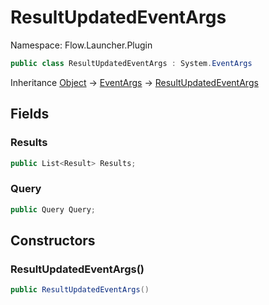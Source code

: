 # ResultUpdatedEventArgs

Namespace: Flow.Launcher.Plugin



```csharp
public class ResultUpdatedEventArgs : System.EventArgs
```

Inheritance [Object](https://docs.microsoft.com/en-us/dotnet/api/system.object) → [EventArgs](https://docs.microsoft.com/en-us/dotnet/api/system.eventargs) → [ResultUpdatedEventArgs](./flow.launcher.plugin.resultupdatedeventargs.md)

## Fields

### **Results**



```csharp
public List<Result> Results;
```

### **Query**



```csharp
public Query Query;
```

## Constructors

### **ResultUpdatedEventArgs()**



```csharp
public ResultUpdatedEventArgs()
```
